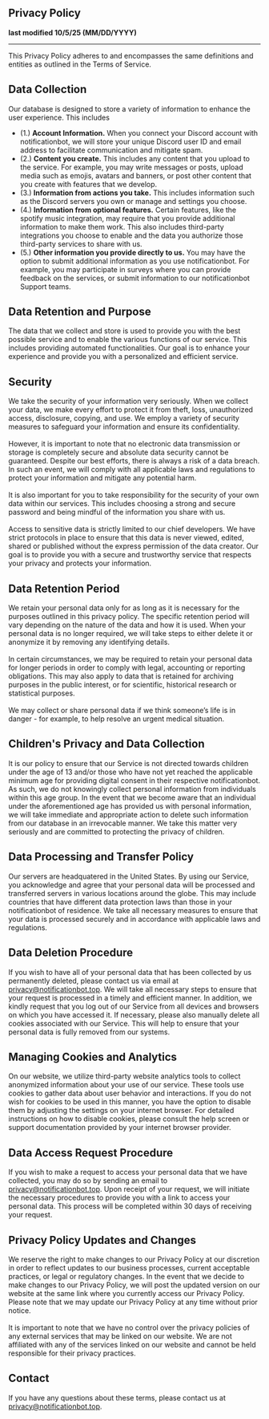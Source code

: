 ## Privacy Policy
**last modified 10/5/25 (MM/DD/YYYY)**
___

This Privacy Policy adheres to and encompasses the same definitions and entities as outlined in the Terms of Service.

## Data Collection
Our database is designed to store a variety of information to enhance the user experience. This includes
* (1.) **Account Information.** When you connect your Discord account with notificationbot, we will store your unique Discord user ID and email address to facilitate communication and mitigate spam.
* (2.) **Content you create.** This includes any content that you upload to the service. For example, you may write messages or posts, upload media such as emojis, avatars and banners, or post other content that you create with features that we develop.
* (3.) **Information from actions you take.** This includes information such as the Discord servers you own or manage and settings you choose.
* (4.) **Information from optional features.** Certain features, like the spotify music integration, may require that you provide additional information to make them work. This also includes third-party integrations you choose to enable and the data you authorize those third-party services to share with us.
* (5.) **Other information you provide directly to us.** You may have the option to submit additional information as you use notificationbot. For example, you may participate in surveys where you can provide feedback on the services, or submit information to our notificationbot Support teams.

## Data Retention and Purpose
The data that we collect and store is used to provide you with the best possible service and to enable the various functions of our service. This includes providing automated functionalities. Our goal is to enhance your experience and provide you with a personalized and efficient service.

## Security
We take the security of your information very seriously. When we collect your data, we make every effort to protect it from theft, loss, unauthorized access, disclosure, copying, and use. We employ a variety of security measures to safeguard your information and ensure its confidentiality.
<br /><br />
However, it is important to note that no electronic data transmission or storage is completely secure and absolute data security cannot be guaranteed. Despite our best efforts, there is always a risk of a data breach. In such an event, we will comply with all applicable laws and regulations to protect your information and mitigate any potential harm.
<br /><br />
It is also important for you to take responsibility for the security of your own data within our services. This includes choosing a strong and secure password and being mindful of the information you share with us.
<br /><br />
Access to sensitive data is strictly limited to our chief developers. We have strict protocols in place to ensure that this data is never viewed, edited, shared or published without the express permission of the data creator. Our goal is to provide you with a secure and trustworthy service that respects your privacy and protects your information.

## Data Retention Period
We retain your personal data only for as long as it is necessary for the purposes outlined in this privacy policy. The specific retention period will vary depending on the nature of the data and how it is used. When your personal data is no longer required, we will take steps to either delete it or anonymize it by removing any identifying details.
<br /><br />
In certain circumstances, we may be required to retain your personal data for longer periods in order to comply with legal, accounting or reporting obligations. This may also apply to data that is retained for archiving purposes in the public interest, or for scientific, historical research or statistical purposes.
<br /><br />
We may collect or share personal data if we think someone’s life is in danger - for example, to help resolve an urgent medical situation.

## Children's Privacy and Data Collection
It is our policy to ensure that our Service is not directed towards children under the age of 13 and/or those who have not yet reached the applicable minimum age for providing digital consent in their respective notificationbot. As such, we do not knowingly collect personal information from individuals within this age group. In the event that we become aware that an individual under the aforementioned age has provided us with personal information, we will take immediate and appropriate action to delete such information from our database in an irrevocable manner. We take this matter very seriously and are committed to protecting the privacy of children.

## Data Processing and Transfer Policy
Our servers are headquatered in the United States. By using our Service, you acknowledge and agree that your personal data will be processed and transferred servers in various locations around the globe. This may include countries that have different data protection laws than those in your notificationbot of residence. We take all necessary measures to ensure that your data is processed securely and in accordance with applicable laws and regulations.

## Data Deletion Procedure
If you wish to have all of your personal data that has been collected by us permanently deleted, please contact us via email at privacy@notificationbot.top. We will take all necessary steps to ensure that your request is processed in a timely and efficient manner. In addition, we kindly request that you log out of our Service from all devices and browsers on which you have accessed it. If necessary, please also manually delete all cookies associated with our Service. This will help to ensure that your personal data is fully removed from our systems.

## Managing Cookies and Analytics
On our website, we utilize third-party website analytics tools to collect anonymized information about your use of our service. These tools use cookies to gather data about user behavior and interactions. If you do not wish for cookies to be used in this manner, you have the option to disable them by adjusting the settings on your internet browser. For detailed instructions on how to disable cookies, please consult the help screen or support documentation provided by your internet browser provider.

## Data Access Request Procedure
If you wish to make a request to access your personal data that we have collected, you may do so by sending an email to privacy@notificationbot.top. Upon receipt of your request, we will initiate the necessary procedures to provide you with a link to access your personal data. This process will be completed within 30 days of receiving your request.
 
## Privacy Policy Updates and Changes
We reserve the right to make changes to our Privacy Policy at our discretion in order to reflect updates to our business processes, current acceptable practices, or legal or regulatory changes. In the event that we decide to make changes to our Privacy Policy, we will post the updated version on our website at the same link where you currently access our Privacy Policy. Please note that we may update our Privacy Policy at any time without prior notice.
<br /><br />
It is important to note that we have no control over the privacy policies of any external services that may be linked on our website. We are not affiliated with any of the services linked on our website and cannot be held responsible for their privacy practices.

## Contact
If you have any questions about these terms, please contact us at privacy@notificationbot.top.